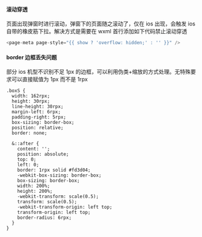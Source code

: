 #### 滚动穿透

页面出现弹窗时进行滚动，弹窗下的页面随之滚动了，仅在 ios 出现，会触发 ios 自带的橡皮筋下拉。解决方式是需要在 wxml 首行添加如下代码禁止滚动穿透

```js
<page-meta page-style="{{ show ? 'overflow: hidden;' : '' }}" />
```

#### border 边框丢失问题

部分 ios 机型不识别不足 1px 的边框，可以利用伪类+缩放的方式处理。无特殊要求可以直接赋值为 1px 而不是 1rpx

```less
.boxS {
  width: 162rpx;
  height: 30rpx;
  line-height: 30rpx;
  margin-left: 6rpx;
  padding-right: 5rpx;
  box-sizing: border-box;
  position: relative;
  border: none;

  &::after {
    content: '';
    position: absolute;
    top: 0;
    left: 0;
    border: 1rpx solid #fd3d04;
    -webkit-box-sizing: border-box;
    box-sizing: border-box;
    width: 200%;
    height: 200%;
    -webkit-transform: scale(0.5);
    transform: scale(0.5);
    -webkit-transform-origin: left top;
    transform-origin: left top;
    border-radius: 6rpx;
  }
}
```
